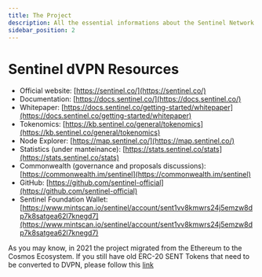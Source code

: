 ```yaml
---
title: The Project
description: All the essential informations about the Sentinel Network
sidebar_position: 2
---
```


# Sentinel dVPN Resources

- Official website: [https://sentinel.co/](https://sentinel.co/)
- Documentation: [https://docs.sentinel.co/](https://docs.sentinel.co/)
- Whitepaper: [https://docs.sentinel.co/getting-started/whitepaper](https://docs.sentinel.co/getting-started/whitepaper)
- Tokenomics: [https://kb.sentinel.co/general/tokenomics](https://kb.sentinel.co/general/tokenomics)
- Node Explorer: [https://map.sentinel.co/](https://map.sentinel.co/)
- Statistics (under manteinance): [https://stats.sentinel.co/stats](https://stats.sentinel.co/stats)
- Commonwealth (governance and proposals discussions): [https://commonwealth.im/sentinel](https://commonwealth.im/sentinel)
- GitHub: [https://github.com/sentinel-official](https://github.com/sentinel-official)
- Sentinel Foundation Wallet: [https://www.mintscan.io/sentinel/account/sent1vv8kmwrs24j5emzw8dp7k8satgea62l7knegd7](https://www.mintscan.io/sentinel/account/sent1vv8kmwrs24j5emzw8dp7k8satgea62l7knegd7)

As you may know, in 2021 the project migrated from the Ethereum to the Cosmos Ecosystem. If you still have old ERC-20 SENT Tokens that need to be converted to DVPN, please follow this [link](https://swap.sentinel.co/)